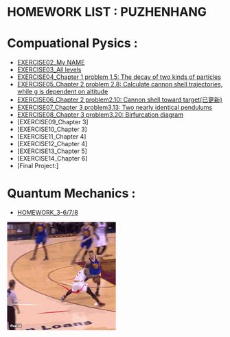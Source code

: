 HOMEWORK LIST : PUZHENHANG
=======
  
Compuational Pysics :  
=======  

 - [EXERCISE02_My NAME](https://github.com/Pu-ZH/compuationalphysics_N2014301020017/tree/master/EXERCISE02)  
 - [EXERCISE03_All levels](https://github.com/Pu-ZH/compuationalphysics_N2014301020017/tree/master/EXERCISE03)  
 - [EXERCISE04_Chapter 1 problem 1.5: The decay of two kinds of particles](https://github.com/Pu-ZH/compuationalphysics_N2014301020017/tree/master/homework04)
 - [EXERCISE05_Chapter 2 problem 2.8: Calculate cannon shell trajectories, while g is dependent on altitude](https://github.com/Pu-ZH/compuationalphysics_N2014301020017/tree/master/EXERCISE05)  
 - [EXERCISE06_Chapter 2 problem2.10: Cannon shell toward target(已更新)](https://github.com/Pu-ZH/compuationalphysics_N2014301020017/tree/master/EXERCISE06)  
 - [EXERCISE07_Chapter 3 problem3.13: Two nearly identical pendulums](https://github.com/Pu-ZH/compuationalphysics_N2014301020017/tree/master/EXERCISE07)      
 - [EXERCISE08_Chapter 3 problem3.20: Birfurcation diagram](https://github.com/Pu-ZH/compuationalphysics_N2014301020017/tree/master/EXERCISE08) 
 - [EXERCISE09_Chapter 3]   
 - [EXERCISE10_Chapter 3]    
 - [EXERCISE11_Chapter 4]     
 - [EXERCISE12_Chapter 4]   
 - [EXERCISE13_Chapter 5]   
 - [EXERCISE14_Chapter 6]    
 - [Final Project:]  
   
     
Quantum Mechanics :  
=======   
 - [HOMEWORK_3-6/7/8](https://github.com/Pu-ZH/compuationalphysics_N2014301020017/tree/master/Quantum_Mechanics/Homework_3_678)    
     
     
![irving](https://github.com/Pu-ZH/compuationalphysics_N2014301020017/blob/master/photo/QQ%E5%9B%BE%E7%89%8720160925204048.gif)
